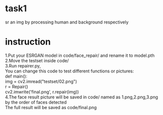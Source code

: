# task1
sr an img by processing human and background respectively   
# instruction
1.Put your ESRGAN model in code/face_repair/ and rename it to model.pth   
2.Move the testset inside code/   
3.Run repairer.py,   
You can change this code to test different functions or pictures:   
def main():   
    img = cv2.imread("testset/02.png")   
    r = Repair()   
    cv2.imwrite('final.png', r.repair(img))   
4.The face result picture will be saved in code/ named as 1.png,2.png,3.png by the order of faces detected   
The full result will be saved as code/final.png   
